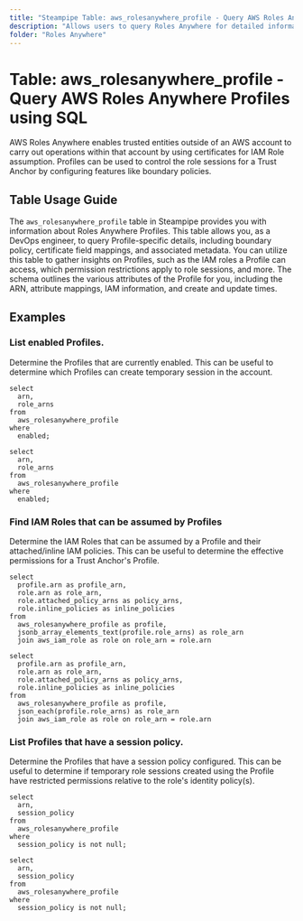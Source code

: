 ```yaml
---
title: "Steampipe Table: aws_rolesanywhere_profile - Query AWS Roles Anywhere Trust Profiles using SQL"
description: "Allows users to query Roles Anywhere for detailed information about the profile configurations."
folder: "Roles Anywhere"
---
```


# Table: aws_rolesanywhere_profile - Query AWS Roles Anywhere Profiles using SQL

AWS Roles Anywhere enables trusted entities outside of an AWS account to carry out operations within that account by using certificates for IAM Role assumption. Profiles can be used to control the role sessions for a Trust Anchor by configuring features like boundary policies.

## Table Usage Guide

The `aws_rolesanywhere_profile` table in Steampipe provides you with information about Roles Anywhere Profiles. This table allows you, as a DevOps engineer, to query Profile-specific details, including boundary policy, certificate field mappings, and associated metadata. You can utilize this table to gather insights on Profiles, such as the IAM roles a Profile can access, which permission restrictions apply to role sessions, and more. The schema outlines the various attributes of the Profile for you, including the ARN, attribute mappings, IAM information, and create and update times.

## Examples

### List enabled Profiles.
Determine the Profiles that are currently enabled. 
This can be useful to determine which Profiles can create temporary session in the account.

```sql+postgres
select
  arn,
  role_arns
from
  aws_rolesanywhere_profile
where
  enabled;
```

```sql+sqlite
select
  arn,
  role_arns
from
  aws_rolesanywhere_profile
where
  enabled;
```

### Find IAM Roles that can be assumed by Profiles
Determine the IAM Roles that can be assumed by a Profile and their attached/inline IAM policies. 
This can be useful to determine the effective permissions for a Trust Anchor's Profile.

```sql+postgres
select 
  profile.arn as profile_arn, 
  role.arn as role_arn,
  role.attached_policy_arns as policy_arns,
  role.inline_policies as inline_policies
from 
  aws_rolesanywhere_profile as profile,
  jsonb_array_elements_text(profile.role_arns) as role_arn 
  join aws_iam_role as role on role_arn = role.arn
```

```sql+sqlite
select 
  profile.arn as profile_arn, 
  role.arn as role_arn,
  role.attached_policy_arns as policy_arns,
  role.inline_policies as inline_policies
from 
  aws_rolesanywhere_profile as profile,
  json_each(profile.role_arns) as role_arn 
  join aws_iam_role as role on role_arn = role.arn
```

### List Profiles that have a session policy.
Determine the Profiles that have a session policy configured. 
This can be useful to determine if temporary role sessions created using the Profile have restricted permissions relative to the role's identity policy(s).

```sql+postgres
select
  arn,
  session_policy
from
  aws_rolesanywhere_profile
where
  session_policy is not null;
```

```sql+sqlite
select
  arn,
  session_policy
from
  aws_rolesanywhere_profile
where
  session_policy is not null;
```
